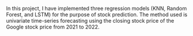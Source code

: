 In this project, I have implemented three regression models (KNN, Random Forest, and LSTM) for the purpose of stock prediction. The method used is univariate time-series forecasting using the closing stock price of the Google stock price from 2021 to 2022.
